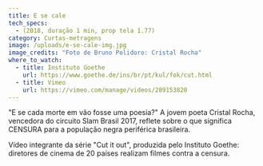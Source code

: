```yaml
---
title: E se cale
tech_specs:
  - (2018, duração 1 min, prop tela 1.77)
category: Curtas-metragens
image: /uploads/e-se-cale-img.jpg
image_credits: "Foto de Bruno Polidoro: Cristal Rocha"
where_to_watch:
  - title: Instituto Goethe
    url: https://www.goethe.de/ins/br/pt/kul/fok/cut.html
  - title: Vimeo
    url: https://vimeo.com/manage/videos/289153820
---
```

"E se cada morte em vão fosse uma poesia?" A jovem poeta Cristal Rocha, vencedora do circuito Slam Brasil 2017, reflete sobre o que significa CENSURA para a população negra periférica brasileira.

Vídeo integrante da série "Cut it out", produzida pelo Instituto Goethe: diretores de cinema de 20 países realizam filmes contra a censura.